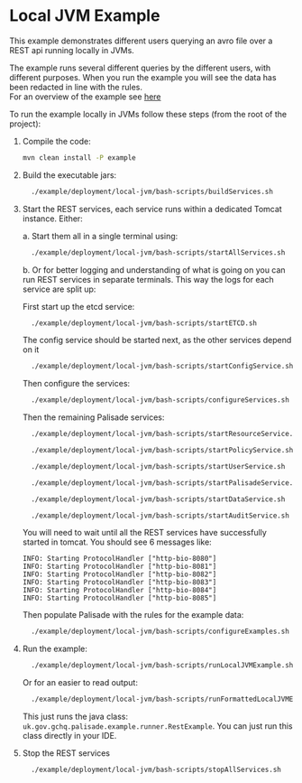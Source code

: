 # Local JVM Example

This example demonstrates different users querying an avro file over a REST api running locally in JVMs.

The example runs several different queries by the different users, with different purposes. When you run the example you will see the data has been redacted in line with the rules.  
For an overview of the example see [here](../../README.md)

To run the example locally in JVMs follow these steps (from the root of the project):

 1. Compile the code:
    ```bash
    mvn clean install -P example
    ```
 
2.  Build the executable jars:
     ```bash
       ./example/deployment/local-jvm/bash-scripts/buildServices.sh
     ```

3. Start the REST services, each service runs within a dedicated Tomcat instance. Either:

    a. Start them all in a single terminal using:
    ```bash
      ./example/deployment/local-jvm/bash-scripts/startAllServices.sh
    ```
    
    b. Or for better logging and understanding of what is going on you can
 run REST services in separate terminals. This way the logs for each
 service are split up:
 
    First start up the etcd service:
    ```bash
      ./example/deployment/local-jvm/bash-scripts/startETCD.sh
    ```
    The config service should be started next, as the other services depend on it
    ```bash
      ./example/deployment/local-jvm/bash-scripts/startConfigService.sh
    ```
    Then configure the services:
    ```bash
      ./example/deployment/local-jvm/bash-scripts/configureServices.sh
    ```
    Then the remaining Palisade services:
    ```bash
      ./example/deployment/local-jvm/bash-scripts/startResourceService.sh
    ```
    ```bash
      ./example/deployment/local-jvm/bash-scripts/startPolicyService.sh
    ```
    ```bash
      ./example/deployment/local-jvm/bash-scripts/startUserService.sh
    ```
    ```bash
      ./example/deployment/local-jvm/bash-scripts/startPalisadeService.sh
    ```
    ```bash
      ./example/deployment/local-jvm/bash-scripts/startDataService.sh
    ```
    ```bash
      ./example/deployment/local-jvm/bash-scripts/startAuditService.sh
    ```
    
    You will need to wait until all the REST services have successfully started in tomcat. 
    You should see 6 messages like:
    ```
    INFO: Starting ProtocolHandler ["http-bio-8080"]
    INFO: Starting ProtocolHandler ["http-bio-8081"]
    INFO: Starting ProtocolHandler ["http-bio-8082"]
    INFO: Starting ProtocolHandler ["http-bio-8083"]
    INFO: Starting ProtocolHandler ["http-bio-8084"]
    INFO: Starting ProtocolHandler ["http-bio-8085"]
    ```
    
    Then populate Palisade with the rules for the example data:
    ```bash
      ./example/deployment/local-jvm/bash-scripts/configureExamples.sh
    ```

4. Run the example:
    ```bash
      ./example/deployment/local-jvm/bash-scripts/runLocalJVMExample.sh
    ```
   Or for an easier to read output:
    ```bash
      ./example/deployment/local-jvm/bash-scripts/runFormattedLocalJVMExample.sh
    ```     
    
    This just runs the java class: `uk.gov.gchq.palisade.example.runner.RestExample`. You can just run this class directly in your IDE.

5. Stop the REST services
    ```bash
      ./example/deployment/local-jvm/bash-scripts/stopAllServices.sh
    ```

